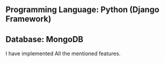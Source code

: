 ## Programming Language: Python (Django Framework)
## Database: MongoDB

I have implemented All the mentioned features.

